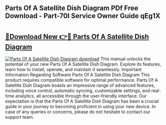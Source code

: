 ## Parts Of A Satellite Dish Diagram PDf Free Download - Part-70I Service Owner Guide qEg1X

# <h2><a href="http://dfprak.blite.top/?on=Parts+Of+A+Satellite+Dish+Diagram">🔗Download New 👉🔴 Parts Of A Satellite Dish Diagram</a></h2>

[![Parts Of A Satellite Dish Diagram download](https://i.imgur.com/lujVjoI.png)](http://dfprak.blite.top/?on=Parts+Of+A+Satellite+Dish+Diagram)
This manual unlocks the potential of your new Parts Of A Satellite Dish Diagram. Explore its features, learn how to install, operate, and maintain it seamlessly. Important Information Regarding Software Parts Of A Satellite Dish Diagram This product requires compatible software for optimal performance. Parts Of A Satellite Dish Diagram boasts an impressive range of advanced features, including voice control, automatic syncing, customizable settings, and real-time analytics, all accessible through the user-friendly interface. Our expectation is that the Parts Of A Satellite Dish Diagram has been a crucial guide in your journey to becoming proficient in using your new device. In case of any queries or concerns, please do not hesitate to contact our support team.
